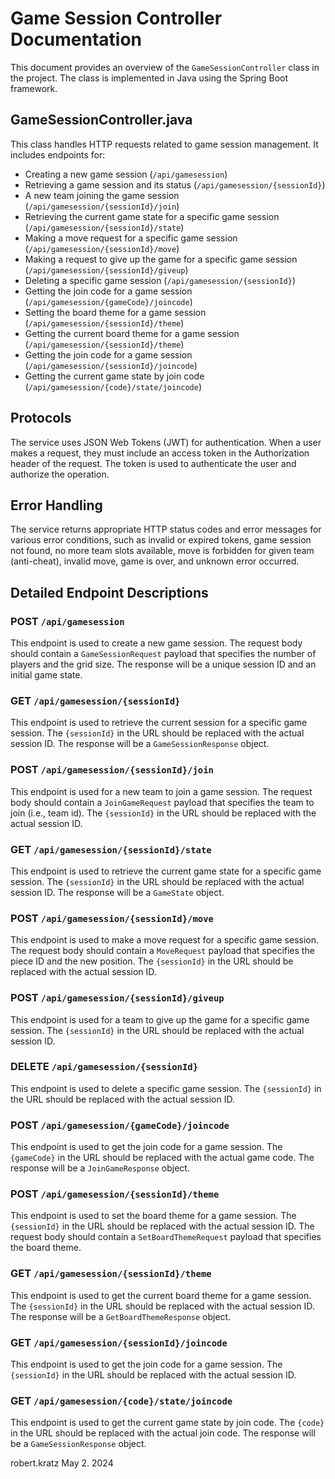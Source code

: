 # Game Session Controller Documentation

This document provides an overview of the `GameSessionController` class in the project. The class is implemented in Java using the Spring Boot framework.

## GameSessionController.java

This class handles HTTP requests related to game session management. It includes endpoints for:

- Creating a new game session (`/api/gamesession`)
- Retrieving a game session and its status (`/api/gamesession/{sessionId}`)
- A new team joining the game session (`/api/gamesession/{sessionId}/join`)
- Retrieving the current game state for a specific game session (`/api/gamesession/{sessionId}/state`)
- Making a move request for a specific game session (`/api/gamesession/{sessionId}/move`)
- Making a request to give up the game for a specific game session (`/api/gamesession/{sessionId}/giveup`)
- Deleting a specific game session (`/api/gamesession/{sessionId}`)
- Getting the join code for a game session (`/api/gamesession/{gameCode}/joincode`)
- Setting the board theme for a game session (`/api/gamesession/{sessionId}/theme`)
- Getting the current board theme for a game session (`/api/gamesession/{sessionId}/theme`)
- Getting the join code for a game session (`/api/gamesession/{sessionId}/joincode`)
- Getting the current game state by join code (`/api/gamesession/{code}/state/joincode`)

## Protocols

The service uses JSON Web Tokens (JWT) for authentication. When a user makes a request, they must include an access token in the Authorization header of the request. The token is used to authenticate the user and authorize the operation.

## Error Handling

The service returns appropriate HTTP status codes and error messages for various error conditions, such as invalid or expired tokens, game session not found, no more team slots available, move is forbidden for given team (anti-cheat), invalid move, game is over, and unknown error occurred.

## Detailed Endpoint Descriptions

### POST `/api/gamesession`

This endpoint is used to create a new game session. The request body should contain a `GameSessionRequest` payload that specifies the number of players and the grid size. The response will be a unique session ID and an initial game state.

### GET `/api/gamesession/{sessionId}`

This endpoint is used to retrieve the current session for a specific game session. The `{sessionId}` in the URL should be replaced with the actual session ID. The response will be a `GameSessionResponse` object.

### POST `/api/gamesession/{sessionId}/join`

This endpoint is used for a new team to join a game session. The request body should contain a `JoinGameRequest` payload that specifies the team to join (i.e., team id). The `{sessionId}` in the URL should be replaced with the actual session ID.

### GET `/api/gamesession/{sessionId}/state`

This endpoint is used to retrieve the current game state for a specific game session. The `{sessionId}` in the URL should be replaced with the actual session ID. The response will be a `GameState` object.

### POST `/api/gamesession/{sessionId}/move`

This endpoint is used to make a move request for a specific game session. The request body should contain a `MoveRequest` payload that specifies the piece ID and the new position. The `{sessionId}` in the URL should be replaced with the actual session ID.

### POST `/api/gamesession/{sessionId}/giveup`

This endpoint is used for a team to give up the game for a specific game session. The `{sessionId}` in the URL should be replaced with the actual session ID.

### DELETE `/api/gamesession/{sessionId}`

This endpoint is used to delete a specific game session. The `{sessionId}` in the URL should be replaced with the actual session ID.

### POST `/api/gamesession/{gameCode}/joincode`

This endpoint is used to get the join code for a game session. The `{gameCode}` in the URL should be replaced with the actual game code. The response will be a `JoinGameResponse` object.

### POST `/api/gamesession/{sessionId}/theme`

This endpoint is used to set the board theme for a game session. The `{sessionId}` in the URL should be replaced with the actual session ID. The request body should contain a `SetBoardThemeRequest` payload that specifies the board theme.

### GET `/api/gamesession/{sessionId}/theme`

This endpoint is used to get the current board theme for a game session. The `{sessionId}` in the URL should be replaced with the actual session ID. The response will be a `GetBoardThemeResponse` object.

### GET `/api/gamesession/{sessionId}/joincode`

This endpoint is used to get the join code for a game session. The `{sessionId}` in the URL should be replaced with the actual session ID.

### GET `/api/gamesession/{code}/state/joincode`

This endpoint is used to get the current game state by join code. The `{code}` in the URL should be replaced with the actual join code. The response will be a `GameSessionResponse` object.

robert.kratz May 2. 2024
